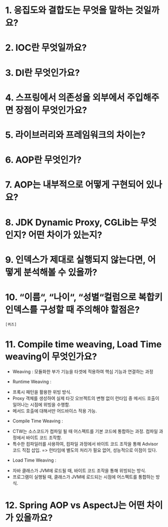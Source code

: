 # 1. 응집도와 결합도는 무엇을 말하는 것일까요?
# 2. IOC란 무엇일까요?
# 3. DI란 무엇인가요?
# 4. 스프링에서 의존성을 외부에서 주입해주면 장점이 무엇인가요?
# 5. 라이브러리와 프레임워크의 차이는?
# 6. AOP란 무엇인가?
# 7. AOP는 내부적으로 어떻게 구현되어 있나요?
# 8. JDK Dynamic Proxy, CGLib는 무엇인지? 어떤 차이가 있는지?
# 9. 인덱스가 제대로 실행되지 않는다면, 어떻게 분석해볼 수 있을까?
# 10. “이름“, “나이“, “성별“컬럼으로 복합키 인덱스를 구성할 때 주의해야 할점은?
    [퀴즈]
# 11. Compile time weaving, Load Time weaving이 무엇인가요?

- Weaving : 모듈화한 부가 기능을 타겟에 적용하여 핵심 기능과 연결하는 과정

- Runtime Weaving : 
* 프록시 패턴을 활용한 위빙 방식.
* Proxy 객체를 생성하여 실제 타깃 오브젝트의 변형 없이 런타임 중 메서드 호출이 일어나는 시점에 위빙을 수행함.
* 메서드 호출에 대해서만 어드바이스 적용 가능.

- Compile Time Weaving : 
* CTW는 소스코드가 컴파일 될 때 어스펙트를 기본 코드에 통합하는 과정. 
컴파일 과정에서 바이트 코드 조작함.
* 특수한 컴파일러를 사용하여, 컴파일 과정에서 바이트 코드 조작을 통해 Advisor 코드 직접 삽입. 
=> 런타임에 별도의 처리가 필요 없어, 성능적으로 이점이 있다. 

- Load Time Weaving : 
* 자바 클래스가 JVM에 로드될 때, 바이트 코드 조작을 통해 위빙되는 방식. 
* 프로그램이 실행될 때, 클래스가 JVM에 로드되는 시점에 어스펙트를 통합하는 방식.

# 12. Spring AOP vs AspectJ는 어떤 차이가 있을까요?
